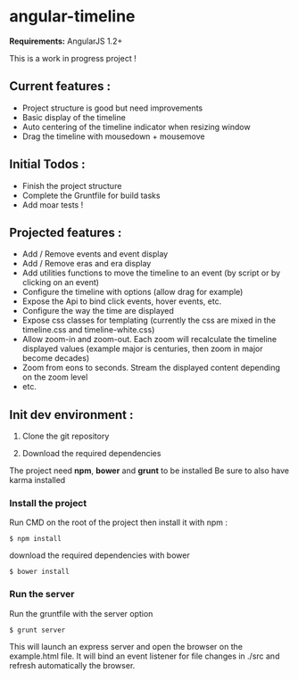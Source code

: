 angular-timeline
===================

**Requirements:** AngularJS 1.2+

This is a work in progress project !

## Current features :

- Project structure is good but need improvements
- Basic display of the timeline
- Auto centering of the timeline indicator when resizing window
- Drag the timeline with mousedown + mousemove


## Initial Todos :
- Finish the project structure
- Complete the Gruntfile for build tasks
- Add moar tests !

## Projected features :
- Add / Remove events and event display
- Add / Remove eras and era display
- Add utilities functions to move the timeline to an event (by script or by clicking on an event)
- Configure the timeline with options (allow drag for example)
- Expose the Api to bind click events, hover events, etc.
- Configure the way the time are displayed
- Expose css classes for templating (currently the css are mixed in the timeline.css and timeline-white.css)
- Allow zoom-in and zoom-out. Each zoom will recalculate the timeline displayed values (example major is centuries, then zoom in major become decades)
- Zoom from eons to seconds. Stream the displayed content depending on the zoom level
- etc.

## Init dev environment :

1. Clone the git repository

2. Download the required dependencies

The project need **npm**, **bower** and **grunt** to be installed
Be sure to also have karma installed

### Install the project

Run CMD on the root of the project then install it with npm :

```
$ npm install
```

download the required dependencies with bower

```
$ bower install
```

### Run the server
Run the gruntfile with the server option

```
$ grunt server
```

This will launch an express server and open the browser on the example.html file.
It will bind an event listener for file changes in ./src and refresh automatically
the browser.